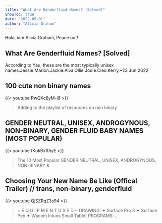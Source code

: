 ```yaml
---
title: "What Are Genderfluid Names? [Solved]"
ShowToc: true 
date: "2022-05-01"
author: "Alicia Graham" 
---
```


Hola, iam Alicia Graham, Peace out!
## What Are Genderfluid Names? [Solved]
According to Yau, these are the most typically unisex names:Jessie.Marion.Jackie.Alva.Ollie.Jodie.Cleo.Kerry.•23 Jun 2022

## 100 cute non binary names
{{< youtube PwQXc8yM-i8 >}}
>Adding to the playlist of resources on non binary 

## GENDER NEUTRAL, UNISEX, ANDROGYNOUS, NON-BINARY, GENDER FLUID BABY NAMES (MOST POPULAR)
{{< youtube fKukBxffhyE >}}
>The 10 Most Popular GENDER NEUTRAL, UNISEX, ANDROGYNOUS, NON-BINARY & 

## Choosing Your New Name Be Like (Offical Trailer) // trans, non-binary, genderfluid
{{< youtube QjSZRqZ3s94 >}}
>~ E Q U I P M E N T U S E D ~ DRAWING: ✦ Surface Pro 3 ✦ Surface Pen ✦ Wacom Intuos Small Tablet PROGRAMS: ...

